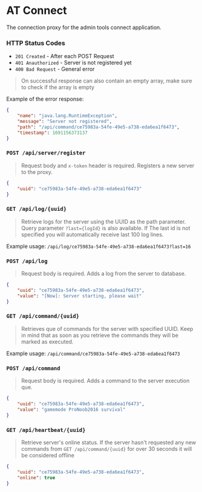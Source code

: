 # AT Connect

The connection proxy for the admin tools connect application.

### HTTP Status Codes
- `201 Created` - After each POST Request
- `401 Anauthorized` - Server is not registered yet
- `400 Bad Request` - General error

> On successful response can also contain an empty array, make sure to check if the array is empty

Example of the error response:
```json
{
    "name": "java.lang.RuntimeException",
    "message": "Server not registered",
    "path": "/api/command/ce75983a-54fe-49e5-a738-eda6ea1f6473",
    "timestamp": 1691156373137
}
```

### `POST /api/server/register`
> Request body and `x-token` header is required. Registers a new server to the proxy.
```json
{
    "uuid": "ce75983a-54fe-49e5-a738-eda6ea1f6473"
}
```

### `GET /api/log/{uuid}`
>  Retrieve logs for the server using the UUID as the path parameter. Query parameter `?last={logId}` is also available. If The last id is not specified you will automatically receive last 100 log lines.

Example usage: `/api/log/ce75983a-54fe-49e5-a738-eda6ea1f6473?last=16`

### `POST /api/log`
> Request body is required. Adds a log from the server to database.
```json
{
    "uuid": "ce75983a-54fe-49e5-a738-eda6ea1f6473",
    "value": "[Now]: Server starting, please wait"
}
```

### `GET /api/command/{uuid}`
> Retrieves que of commands for the server with specified UUID. Keep in mind that as soon as you retrieve the commands they will be marked as executed.

Example usage: `/api/command/ce75983a-54fe-49e5-a738-eda6ea1f6473`

### `POST /api/command`
> Request body is required. Adds a command to the server execution que.
```json
{
    "uuid": "ce75983a-54fe-49e5-a738-eda6ea1f6473",
    "value": "gamemode ProNoob2016 survival"
}
```

### `GET /api/heartbeat/{uuid}`
> Retrieve server's online status. If the server hasn't requested any new commands from `GET /api/command/{uuid}` for over 30 seconds it will be considered offline
```json
{
    "uuid": "ce75983a-54fe-49e5-a738-eda6ea1f6473",
    "online": true
}
```